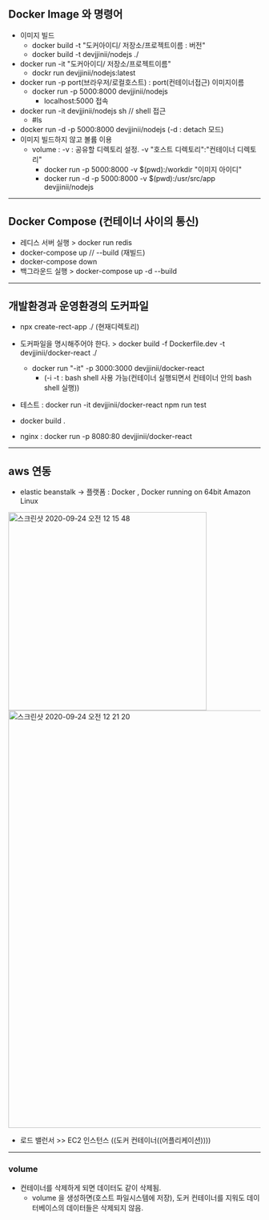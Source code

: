 ## Docker Image 와 명령어

* 이미지 빌드 
    * docker build -t "도커아이디/ 저장소/프로젝트이름 : 버전"
    * docker build -t devjjinii/nodejs ./
* docker run -it "도커아이디/ 저장소/프로젝트이름"
    * dockr run devjjinii/nodejs:latest
* docker run -p port(브라우저/로컬호스트) : port(컨테이너접근) 이미지이름
    * docker run -p 5000:8000 devjjinii/nodejs
        * localhost:5000 접속
* docker run -it devjjinii/nodejs sh // shell 접근
    * #ls 
* docker run -d -p 5000:8000 devjjinii/nodejs (-d : detach 모드)
* 이미지 빌드하지 않고 볼륨 이용
    * volume : -v : 공유할 디렉토리 설정. -v "호스트 디렉토리":"컨테이너 디렉토리"
        * docker run -p 5000:8000 -v $(pwd):/workdir "이미지 아이디"
        * docker run -d -p 5000:8000 -v $(pwd):/usr/src/app devjjinii/nodejs
---
## Docker Compose (컨테이너 사이의 통신)

* 레디스 서버 실행 > docker run redis
* docker-compose up // --build (재빌드)
* docker-compose down
* 백그라운드 실행 >  docker-compose up -d --build

--- 
## 개발환경과 운영환경의 도커파일

* npx create-rect-app ./ (현재디렉토리)
* 도커파일을 명시해주어야 한다. > docker build -f Dockerfile.dev -t devjjinii/docker-react ./
    * docker run "-it" -p 3000:3000 devjjinii/docker-react 
        * (-i -t : bash shell 사용 가능(컨테이너 실행되면서 컨테이너 안의 bash shell 실행))
* 테스트 : docker run -it devjjinii/docker-react npm run test

* docker build .
* nginx : docker run -p 8080:80 devjjinii/docker-react

---
## aws 연동

* elastic beanstalk -> 플랫폼 : Docker , Docker running on 64bit Amazon Linux
<img width="396" alt="스크린샷 2020-09-24 오전 12 15 48" src="https://user-images.githubusercontent.com/53853730/94032769-3ff71f00-fdfb-11ea-807b-c411b873a371.png">
<img width="834" alt="스크린샷 2020-09-24 오전 12 21 20" src="https://user-images.githubusercontent.com/53853730/94033484-f824c780-fdfb-11ea-8610-7363da67feb6.png">

* 로드 밸런서 >> EC2 인스턴스 ((도커 컨테이너((어플리케이션))))
---
### volume
* 컨테이너를 삭제하게 되면 데이터도 같이 삭제됨.
    * volume 을 생성하면(호스트 파일시스템에 저장), 도커 컨테이너를 지워도 데이터베이스의 데이터들은 삭제되지 않음.